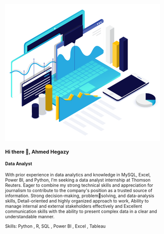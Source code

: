 ![](https://github.com/AhmedHegazy121/Portfolio/blob/main/csiq-what-is-managed-attack-surface.png)
### Hi there 👋, Ahmed Hegazy 
#### Data Analyst
With prior experience in data analytics and knowledge in MySQL, Excel, Power BI, and Python, I'm seeking a
data analyst internship at Thomson Reuters. Eager to combine my strong technical skills and appreciation for
journalism to contribute to the company's position as a trusted source of information. Strong decision-making, problemsolving, and data-analysis skills, Detail-oriented and highly organized approach to work, Ability to manage internal and 
external stakeholders effectively and Excellent communication skills with the ability to present complex data in a clear 
and understandable manner.

Skills: Python , R, SQL , Power BI , Excel , Tableau






